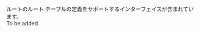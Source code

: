 <Namespace Name="Microsoft.Azure.Management.Network.Fluent.Route.Definition">
  <Docs>
    <summary>ルートのルート テーブルの定義をサポートするインターフェイスが含まれています。</summary> 
    <remarks>To be added.</remarks>
  </Docs>
</Namespace>
